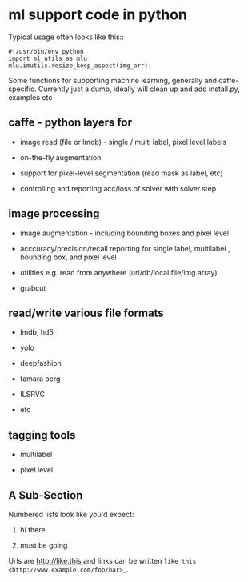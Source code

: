 ml support code in python
=========================


Typical usage
often looks like this::

    #!/usr/bin/env python
    import ml_utils as mlu
    mlu.imutils.resize_keep_aspect(img_arr):


Some functions for supporting machine learning, generally and caffe-specific. Currently just a dump, ideally will clean up and add install.py, examples etc

caffe - python layers for
-------------------------
* image read (file or lmdb) - single / multi label, pixel level labels

* on-the-fly augmentation

* support for pixel-level segmentation (read mask as label, etc)

* controlling and reporting acc/loss of solver with solver.step

image processing
----------------

* image augmentation - including bounding boxes and pixel level

* acccuracy/precision/recall reporting for single label, multilabel , bounding box, and pixel level

* utilities e.g. read from anywhere (url/db/local file/img array)
    
* grabcut

read/write various file formats
-------------------------------

* lmdb, hd5

* yolo
    
* deepfashion

* tamara berg

* ILSRVC
    
* etc


tagging tools
-------------

* multilabel
    
* pixel level


A Sub-Section
-------------

Numbered lists look like you'd expect:

1. hi there

2. must be going

Urls are http://like.this and links can be
written `like this <http://www.example.com/foo/bar>`_.
